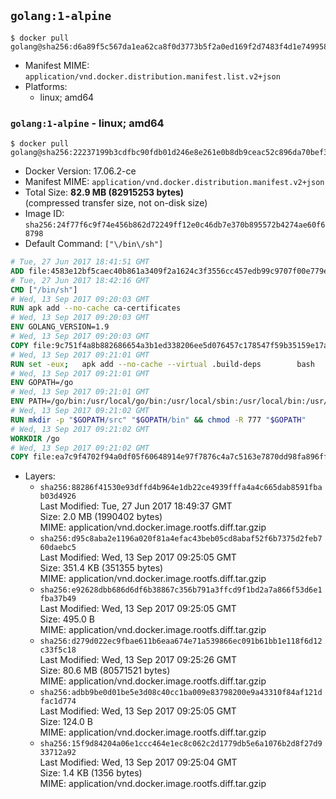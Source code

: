 ## `golang:1-alpine`

```console
$ docker pull golang@sha256:d6a89f5c567da1ea62ca8f0d3773b5f2a0ed169f2d7483f4d1e74995812860b6
```

-	Manifest MIME: `application/vnd.docker.distribution.manifest.list.v2+json`
-	Platforms:
	-	linux; amd64

### `golang:1-alpine` - linux; amd64

```console
$ docker pull golang@sha256:22237199b3cdfbc90fdb01d246e8e261e0b8db9ceac52c896da70bef37dd77dd
```

-	Docker Version: 17.06.2-ce
-	Manifest MIME: `application/vnd.docker.distribution.manifest.v2+json`
-	Total Size: **82.9 MB (82915253 bytes)**  
	(compressed transfer size, not on-disk size)
-	Image ID: `sha256:24f77f6c9f74e456b862d72249ff12e0c46db7e370b895572b4274ae60f68798`
-	Default Command: `["\/bin\/sh"]`

```dockerfile
# Tue, 27 Jun 2017 18:41:51 GMT
ADD file:4583e12bf5caec40b861a3409f2a1624c3f3556cc457edb99c9707f00e779e45 in / 
# Tue, 27 Jun 2017 18:42:16 GMT
CMD ["/bin/sh"]
# Wed, 13 Sep 2017 09:20:03 GMT
RUN apk add --no-cache ca-certificates
# Wed, 13 Sep 2017 09:20:03 GMT
ENV GOLANG_VERSION=1.9
# Wed, 13 Sep 2017 09:20:03 GMT
COPY file:9c751f4a8b882686654a3b1ed338206ee5d076457c178547f59b35159e17a438 in /go-alpine-patches/ 
# Wed, 13 Sep 2017 09:21:01 GMT
RUN set -eux; 	apk add --no-cache --virtual .build-deps 		bash 		gcc 		musl-dev 		openssl 		go 	; 	export 		GOROOT_BOOTSTRAP="$(go env GOROOT)" 		GOOS="$(go env GOOS)" 		GOARCH="$(go env GOARCH)" 		GO386="$(go env GO386)" 		GOARM="$(go env GOARM)" 		GOHOSTOS="$(go env GOHOSTOS)" 		GOHOSTARCH="$(go env GOHOSTARCH)" 	; 		wget -O go.tgz "https://golang.org/dl/go$GOLANG_VERSION.src.tar.gz"; 	echo 'a4ab229028ed167ba1986825751463605264e44868362ca8e7accc8be057e993 *go.tgz' | sha256sum -c -; 	tar -C /usr/local -xzf go.tgz; 	rm go.tgz; 		cd /usr/local/go/src; 	for p in /go-alpine-patches/*.patch; do 		[ -f "$p" ] || continue; 		patch -p2 -i "$p"; 	done; 	./make.bash; 		rm -rf /go-alpine-patches; 	apk del .build-deps; 		export PATH="/usr/local/go/bin:$PATH"; 	go version
# Wed, 13 Sep 2017 09:21:01 GMT
ENV GOPATH=/go
# Wed, 13 Sep 2017 09:21:01 GMT
ENV PATH=/go/bin:/usr/local/go/bin:/usr/local/sbin:/usr/local/bin:/usr/sbin:/usr/bin:/sbin:/bin
# Wed, 13 Sep 2017 09:21:02 GMT
RUN mkdir -p "$GOPATH/src" "$GOPATH/bin" && chmod -R 777 "$GOPATH"
# Wed, 13 Sep 2017 09:21:02 GMT
WORKDIR /go
# Wed, 13 Sep 2017 09:21:02 GMT
COPY file:ea7c9f4702f94a0df05f60648914e97f7876c4a7c5163e7870dd98fa896ff722 in /usr/local/bin/ 
```

-	Layers:
	-	`sha256:88286f41530e93dffd4b964e1db22ce4939fffa4a4c665dab8591fbab03d4926`  
		Last Modified: Tue, 27 Jun 2017 18:49:37 GMT  
		Size: 2.0 MB (1990402 bytes)  
		MIME: application/vnd.docker.image.rootfs.diff.tar.gzip
	-	`sha256:d95c8aba2e1196a020f81a4efac43beb05cd8abaf52f6b7375d2feb760daebc5`  
		Last Modified: Wed, 13 Sep 2017 09:25:05 GMT  
		Size: 351.4 KB (351355 bytes)  
		MIME: application/vnd.docker.image.rootfs.diff.tar.gzip
	-	`sha256:e92628dbb686d6df6b38867c356b791a3ffcd9f1bd2a7a866f53d6e1fba37b49`  
		Last Modified: Wed, 13 Sep 2017 09:25:05 GMT  
		Size: 495.0 B  
		MIME: application/vnd.docker.image.rootfs.diff.tar.gzip
	-	`sha256:d279d022ec9fbae611b6eaa674e71a539866ec091b61bb1e118f6d12c33f5c18`  
		Last Modified: Wed, 13 Sep 2017 09:25:26 GMT  
		Size: 80.6 MB (80571521 bytes)  
		MIME: application/vnd.docker.image.rootfs.diff.tar.gzip
	-	`sha256:adbb9be0d01be5e3d08c40cc1ba009e83798200e9a43310f84af121dfac1d774`  
		Last Modified: Wed, 13 Sep 2017 09:25:05 GMT  
		Size: 124.0 B  
		MIME: application/vnd.docker.image.rootfs.diff.tar.gzip
	-	`sha256:15f9d84204a06e1ccc464e1ec8c062c2d1779db5e6a1076b2d8f27d933712a92`  
		Last Modified: Wed, 13 Sep 2017 09:25:04 GMT  
		Size: 1.4 KB (1356 bytes)  
		MIME: application/vnd.docker.image.rootfs.diff.tar.gzip
